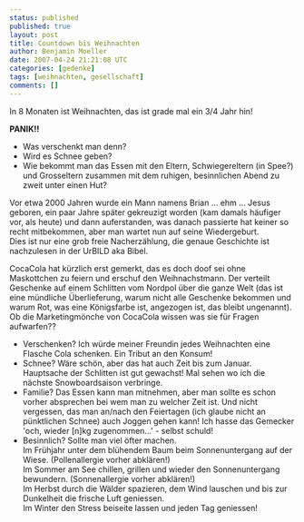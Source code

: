```yaml
---
status: published
published: true
layout: post
title: Countdown bis Weihnachten
author: Benjamin Moeller
date: 2007-04-24 21:21:08 UTC
categories: [gedenke]
tags: [weihnachten, gesellschaft]
comments: []
---
```


In 8 Monaten ist Weihnachten, das ist grade mal ein 3/4 Jahr hin!

**PANIK!!**
* Was verschenkt man denn?
* Wird es Schnee geben?
* Wie bekommt man das Essen mit den Eltern, Schwiegereltern (in Spee?) und Grosseltern zusammen mit dem ruhigen, besinnlichen Abend zu zweit unter einen Hut?

Vor etwa 2000 Jahren wurde ein Mann namens Brian ... ehm ... Jesus geboren, ein paar Jahre später gekreuzigt worden (kam damals häufiger vor, als heute) und dann auferstanden, was danach passierte hat keiner so recht mitbekommen, aber man wartet nun auf seine Wiedergeburt.  
Dies ist nur eine grob freie Nacherzählung, die genaue Geschichte ist nachzulesen in der UrBILD aka Bibel.

CocaCola hat kürzlich erst gemerkt, das es doch doof sei ohne Maskottchen zu feiern und erschuf den Weihnachstmann. Der verteilt Geschenke auf einem Schlitten vom Nordpol über die ganze Welt (das ist eine mündliche Überlieferung, warum nicht alle Geschenke bekommen und warum Rot, was eine Königsfarbe ist, angezogen ist, das bleibt ungenannt). Ob die Marketingmönche von CocaCola wissen was sie für Fragen aufwarfen??

* Verschenken?
    Ich würde meiner Freundin jedes Weihnachten eine Flasche Cola schenken. Ein Tribut an den Konsum!
* Schnee?
    Wäre schön, aber das hat auch Zeit bis zum Januar. Hauptsache der Schlitten ist gut gewachst! Mal sehen wo ich die nächste Snowboardsaison verbringe.
* Familie?
    Das Essen kann man mitnehmen, aber man sollte es schon vorher absprechen bei wem man zu welcher Zeit ist. Und nicht vergessen, das man an/nach den Feiertagen (ich glaube nicht an pünktlichen Schnee) auch Joggen gehen kann! Ich hasse das Gemecker 'och, wieder [n]kg zugenommen...' - selbst schuld!
* Besinnlich?
    Sollte man viel öfter machen.  
    Im Frühjahr unter dem blühendem Baum beim Sonnenuntergang auf der Wiese. (Pollenallergie vorher abklären!)  
    Im Sommer am See chillen, grillen und wieder den Sonnenuntergang bewundern. (Sonnenallergie vorher abklären!)  
    Im Herbst durch die Wälder spazieren, dem Wind lauschen und bis zur Dunkelheit die frische Luft geniessen.   
    Im Winter den Stress beiseite lassen und jeden Tag geniessen!
